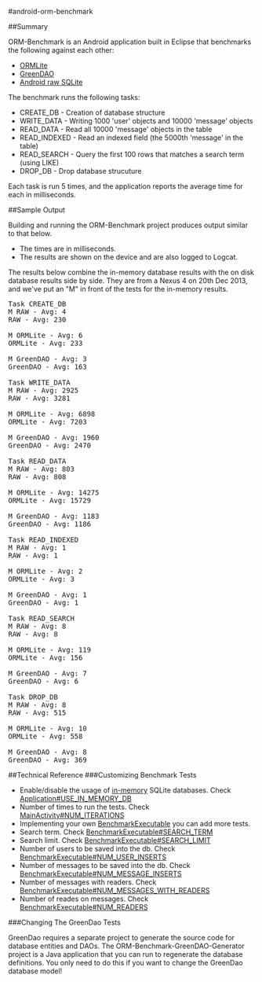 #android-orm-benchmark

##Summary

ORM-Benchmark is an Android application built in Eclipse that benchmarks the following against each other:

- [ORMLite](http://ormlite.com/)
- [GreenDAO](http://greendao-orm.com/)
- [Android raw SQLite](http://developer.android.com/guide/topics/data/data-storage.html#db)

The benchmark runs the following tasks:

- CREATE_DB - Creation of database structure
- WRITE_DATA - Writing 1000 'user' objects and 10000 'message' objects
- READ_DATA - Read all 10000 'message' objects in the table
- READ_INDEXED - Read an indexed field (the 5000th 'message' in the table)
- READ_SEARCH - Query the first 100 rows that matches a search term (using LIKE)
- DROP_DB - Drop database strucuture

Each task is run 5 times, and the application reports the average time for each in milliseconds.

##Sample Output

Building and running the ORM-Benchmark project produces output similar to that below. 

- The times are in milliseconds.
- The results are shown on the device and are also logged to Logcat.  

The results below combine the in-memory database results with the on disk database results side by side.  They are from a Nexus 4 on 20th Dec 2013, and we've put an "M" in front of the tests for the in-memory results.

<pre>
Task CREATE_DB
M RAW - Avg: 4
RAW - Avg: 230

M ORMLite - Avg: 6
ORMLite - Avg: 233

M GreenDAO - Avg: 3
GreenDAO - Avg: 163

Task WRITE_DATA
M RAW - Avg: 2925
RAW - Avg: 3281

M ORMLite - Avg: 6898
ORMLite - Avg: 7203

M GreenDAO - Avg: 1960
GreenDAO - Avg: 2470

Task READ_DATA
M RAW - Avg: 803
RAW - Avg: 808

M ORMLite - Avg: 14275
ORMLite - Avg: 15729

M GreenDAO - Avg: 1183
GreenDAO - Avg: 1186

Task READ_INDEXED
M RAW - Avg: 1
RAW - Avg: 1

M ORMLite - Avg: 2
ORMLite - Avg: 3

M GreenDAO - Avg: 1
GreenDAO - Avg: 1

Task READ_SEARCH
M RAW - Avg: 8
RAW - Avg: 8

M ORMLite - Avg: 119
ORMLite - Avg: 156

M GreenDAO - Avg: 7
GreenDAO - Avg: 6

Task DROP_DB
M RAW - Avg: 8
RAW - Avg: 515

M ORMLite - Avg: 10
ORMLite - Avg: 558

M GreenDAO - Avg: 8
GreenDAO - Avg: 369
</pre>

##Technical Reference
###Customizing Benchmark Tests

- Enable/disable the usage of [in-memory](https://www.sqlite.org/inmemorydb.html) SQLite databases. Check [Application#USE_IN_MEMORY_DB](<https://github.com/littleinc/android-orm-benchmark/blob/master/ORM-Benchmark/src/com/littleinc/orm_benchmark/Application.java#L9>)
- Number of times to run the tests. Check [MainActivity#NUM_ITERATIONS](https://github.com/littleinc/android-orm-benchmark/blob/master/ORM-Benchmark/src/com/littleinc/orm_benchmark/MainActivity.java#L36)
- Implementing your own [BenchmarkExecutable](https://github.com/littleinc/android-orm-benchmark/blob/master/ORM-Benchmark/src/com/littleinc/orm_benchmark/BenchmarkExecutable.java) you can add more tests.
- Search term. Check [BenchmarkExecutable#SEARCH_TERM](https://github.com/littleinc/android-orm-benchmark/blob/master/ORM-Benchmark/src/com/littleinc/orm_benchmark/BenchmarkExecutable.java#L9)
- Search limit. Check [BenchmarkExecutable#SEARCH_LIMIT](https://github.com/littleinc/android-orm-benchmark/blob/master/ORM-Benchmark/src/com/littleinc/orm_benchmark/BenchmarkExecutable.java#L11)
- Number of users to be saved into the db. Check [BenchmarkExecutable#NUM_USER_INSERTS](https://github.com/littleinc/android-orm-benchmark/blob/master/ORM-Benchmark/src/com/littleinc/orm_benchmark/BenchmarkExecutable.java#L15)
- Number of messages to be saved into the db. Check [BenchmarkExecutable#NUM_MESSAGE_INSERTS](https://github.com/littleinc/android-orm-benchmark/blob/master/ORM-Benchmark/src/com/littleinc/orm_benchmark/BenchmarkExecutable.java#L17)
- Number of messages with readers. Check [BenchmarkExecutable#NUM_MESSAGES_WITH_READERS](https://github.com/littleinc/android-orm-benchmark/blob/master/ORM-Benchmark/src/com/littleinc/orm_benchmark/BenchmarkExecutable.java#L19)
- Number of reades on messages. Check [BenchmarkExecutable#NUM_READERS](https://github.com/littleinc/android-orm-benchmark/blob/master/ORM-Benchmark/src/com/littleinc/orm_benchmark/BenchmarkExecutable.java#L13)

###Changing The GreenDao Tests 

GreenDao requires a separate project to generate the source code for database entities and DAOs.  The ORM-Benchmark-GreenDAO-Generator project is a Java application that you can run to regenerate the database definitions.  You only need to do this if you want to change the GreenDao database model! 

